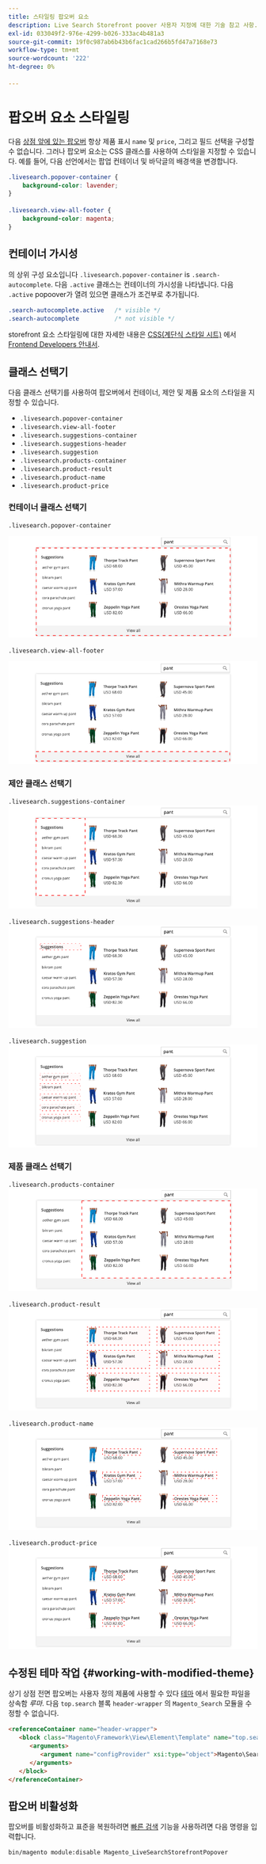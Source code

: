 ```yaml
---
title: 스타일링 팝오버 요소
description: Live Search Storefront poover 사용자 지정에 대한 기술 참고 사항.
exl-id: 033049f2-976e-4299-b026-333ac4b481a3
source-git-commit: 19f0c987ab6b43b6fac1cad266b5fd47a7168e73
workflow-type: tm+mt
source-wordcount: '222'
ht-degree: 0%

---
```


# 팝오버 요소 스타일링

다음 [상점 앞에 있는 팝오버](storefront-popover.md) 항상 제품 표시 `name` 및 `price`, 그리고 필드 선택을 구성할 수 없습니다. 그러나 팝오버 요소는 CSS 클래스를 사용하여 스타일을 지정할 수 있습니다. 예를 들어, 다음 선언에서는 팝업 컨테이너 및 바닥글의 배경색을 변경합니다.

```css
.livesearch.popover-container {
    background-color: lavender;
}

.livesearch.view-all-footer {
    background-color: magenta;
}
```

## 컨테이너 가시성

의 상위 구성 요소입니다 `.livesearch.popover-container` is `.search-autocomplete`.  다음 `.active` 클래스는 컨테이너의 가시성을 나타냅니다. 다음 `.active` popoover가 열려 있으면 클래스가 조건부로 추가됩니다.

```css
.search-autocomplete.active   /* visible */
.search-autocomplete          /* not visible */
```

storefront 요소 스타일링에 대한 자세한 내용은 [CSS(계단식 스타일 시트)](https://devdocs.magento.com/guides/v2.4/frontend-dev-guide/css-topics/css-overview.html) 에서 [Frontend Developers 안내서](https://devdocs.magento.com/guides/v2.4/frontend-dev-guide/bk-frontend-dev-guide.html).

## 클래스 선택기

다음 클래스 선택기를 사용하여 팝오버에서 컨테이너, 제안 및 제품 요소의 스타일을 지정할 수 있습니다.

* `.livesearch.popover-container`
* `.livesearch.view-all-footer`
* `.livesearch.suggestions-container`
* `.livesearch.suggestions-header`
* `.livesearch.suggestion`
* `.livesearch.products-container`
* `.livesearch.product-result`
* `.livesearch.product-name`
* `.livesearch.product-price`

### 컨테이너 클래스 선택기

`.livesearch.popover-container`

![팝오버 컨테이너](assets/livesearch-popover-container.png)

`.livesearch.view-all-footer`

![모든 바닥글 보기](assets/livesearch-view-all-footer.png)

### 제안 클래스 선택기

`.livesearch.suggestions-container`
![제안 컨테이너](assets/livesearch-suggestions-container.png)

`.livesearch.suggestions-header`
![추천 헤더](assets/livesearch-suggestions-header.png)

`.livesearch.suggestion`
![제안](assets/livesearch-suggestion.png)

### 제품 클래스 선택기

`.livesearch.products-container`
![제품 컨테이너](assets/livesearch-product-container.png)

`.livesearch.product-result`
![제품 결과](assets/livesearch-product-result.png)

`.livesearch.product-name`
![제품 이름](assets/livesearch-product-name.png)

`.livesearch.product-price`
![제품 가격](assets/livesearch-product-price.png)

## 수정된 테마 작업 {#working-with-modified-theme}

상기 상점 전면 팝오버는 사용자 정의 제품에 사용할 수 있다 [테마](https://devdocs.magento.com/guides/v2.3/frontend-dev-guide/themes/theme-overview.html) 에서 필요한 파일을 상속함 *루마*. 다음 `top.search` 블록 `header-wrapper` 의 `Magento_Search` 모듈을 수정할 수 없습니다.

```html
<referenceContainer name="header-wrapper">
   <block class="Magento\Framework\View\Element\Template" name="top.search" as="topSearch" template="Magento_Search::form.mini.phtml">
      <arguments>
         <argument name="configProvider" xsi:type="object">Magento\Search\ViewModel\ConfigProvider</argument>
      </arguments>
   </block>
</referenceContainer>
```

## 팝오버 비활성화

팝오버를 비활성화하고 표준을 복원하려면 [빠른 검색](https://docs.magento.com/user-guide/catalog/search-quick.html) 기능을 사용하려면 다음 명령을 입력합니다.

```bash
bin/magento module:disable Magento_LiveSearchStorefrontPopover
```
